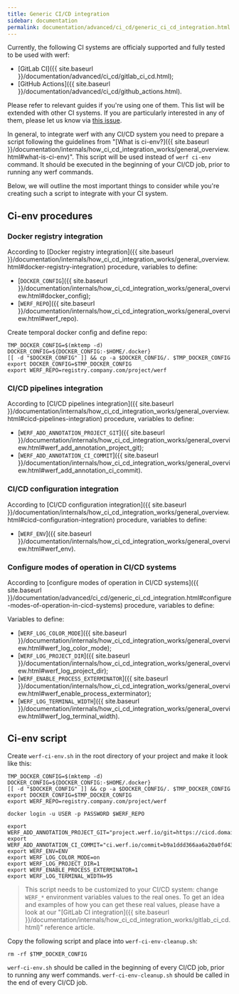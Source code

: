 ```yaml
---
title: Generic CI/CD integration
sidebar: documentation
permalink: documentation/advanced/ci_cd/generic_ci_cd_integration.html
---
```


Currently, the following CI systems are officialy supported and fully tested to be used with werf:
 * [GitLab CI]({{ site.baseurl }}/documentation/advanced/ci_cd/gitlab_ci_cd.html);
 * [GitHub Actions]({{ site.baseurl }}/documentation/advanced/ci_cd/github_actions.html).

Please refer to relevant guides if you're using one of them. This list will be extended with other CI systems. If you are particularly interested in any of them, please let us know via [this issue](https://github.com/werf/werf/issues/1617).

In general, to integrate werf with any CI/CD system you need to prepare a script following the guidelines from "[What is ci-env?]({{ site.baseurl }}/documentation/internals/how_ci_cd_integration_works/general_overview.html#what-is-ci-env)". This script will be used instead of `werf ci-env` command. It should be executed in the beginning of your CI/CD job, prior to running any werf commands.

Below, we will outline the most important things to consider while you're creating such a script to integrate with your CI system.

## Ci-env procedures

### Docker registry integration

According to [Docker registry integration]({{ site.baseurl }}/documentation/internals/how_ci_cd_integration_works/general_overview.html#docker-registry-integration) procedure, variables to define:
 * [`DOCKER_CONFIG`]({{ site.baseurl }}/documentation/internals/how_ci_cd_integration_works/general_overview.html#docker_config);
 * [`WERF_REPO`]({{ site.baseurl }}/documentation/internals/how_ci_cd_integration_works/general_overview.html#werf_repo).

Create temporal docker config and define repo:

```shell
TMP_DOCKER_CONFIG=$(mktemp -d)
DOCKER_CONFIG=${DOCKER_CONFIG:-$HOME/.docker}
[[ -d "$DOCKER_CONFIG" ]] && cp -a $DOCKER_CONFIG/. $TMP_DOCKER_CONFIG
export DOCKER_CONFIG=$TMP_DOCKER_CONFIG
export WERF_REPO=registry.company.com/project/werf
```

### CI/CD pipelines integration

According to [CI/CD pipelines integration]({{ site.baseurl }}/documentation/internals/how_ci_cd_integration_works/general_overview.html#cicd-pipelines-integration) procedure, variables to define:
 * [`WERF_ADD_ANNOTATION_PROJECT_GIT`]({{ site.baseurl }}/documentation/internals/how_ci_cd_integration_works/general_overview.html#werf_add_annotation_project_git);
 * [`WERF_ADD_ANNOTATION_CI_COMMIT`]({{ site.baseurl }}/documentation/internals/how_ci_cd_integration_works/general_overview.html#werf_add_annotation_ci_commit).

### CI/CD configuration integration

According to [CI/CD configuration integration]({{ site.baseurl }}/documentation/internals/how_ci_cd_integration_works/general_overview.html#cicd-configuration-integration) procedure, variables to define:
 * [`WERF_ENV`]({{ site.baseurl }}/documentation/internals/how_ci_cd_integration_works/general_overview.html#werf_env).

### Configure modes of operation in CI/CD systems

According to [configure modes of operation in CI/CD systems]({{ site.baseurl }}/documentation/advanced/ci_cd/generic_ci_cd_integration.html#configure-modes-of-operation-in-cicd-systems) procedure, variables to define:

Variables to define:
 * [`WERF_LOG_COLOR_MODE`]({{ site.baseurl }}/documentation/internals/how_ci_cd_integration_works/general_overview.html#werf_log_color_mode);
 * [`WERF_LOG_PROJECT_DIR`]({{ site.baseurl }}/documentation/internals/how_ci_cd_integration_works/general_overview.html#werf_log_project_dir);
 * [`WERF_ENABLE_PROCESS_EXTERMINATOR`]({{ site.baseurl }}/documentation/internals/how_ci_cd_integration_works/general_overview.html#werf_enable_process_exterminator);
 * [`WERF_LOG_TERMINAL_WIDTH`]({{ site.baseurl }}/documentation/internals/how_ci_cd_integration_works/general_overview.html#werf_log_terminal_width).

## Ci-env script

Create `werf-ci-env.sh` in the root directory of your project and make it look like this:

```shell
TMP_DOCKER_CONFIG=$(mktemp -d)
DOCKER_CONFIG=${DOCKER_CONFIG:-$HOME/.docker}
[[ -d "$DOCKER_CONFIG" ]] && cp -a $DOCKER_CONFIG/. $TMP_DOCKER_CONFIG
export DOCKER_CONFIG=$TMP_DOCKER_CONFIG
export WERF_REPO=registry.company.com/project/werf

docker login -u USER -p PASSWORD $WERF_REPO

export WERF_ADD_ANNOTATION_PROJECT_GIT="project.werf.io/git=https://cicd.domain.com/project/x"
export WERF_ADD_ANNOTATION_CI_COMMIT="ci.werf.io/commit=b9a1ddd366aa6a20a0fd43fb6612f349d33465ff"
export WERF_ENV=ENV
export WERF_LOG_COLOR_MODE=on
export WERF_LOG_PROJECT_DIR=1
export WERF_ENABLE_PROCESS_EXTERMINATOR=1
export WERF_LOG_TERMINAL_WIDTH=95
```

> This script needs to be customized to your CI/CD system: change `WERF_*` environment variables values to the real ones. To get an idea and examples of how you can get these real values, please have a look at our "[GitLab CI integration]({{ site.baseurl }}/documentation/internals/how_ci_cd_integration_works/gitlab_ci_cd.html)" reference article.

Copy the following script and place into `werf-ci-env-cleanup.sh`:

```shell
rm -rf $TMP_DOCKER_CONFIG
```

`werf-ci-env.sh` should be called in the beginning of every CI/CD job, prior to running any werf commands.
`werf-ci-env-cleanup.sh` should be called in the end of every CI/CD job.

